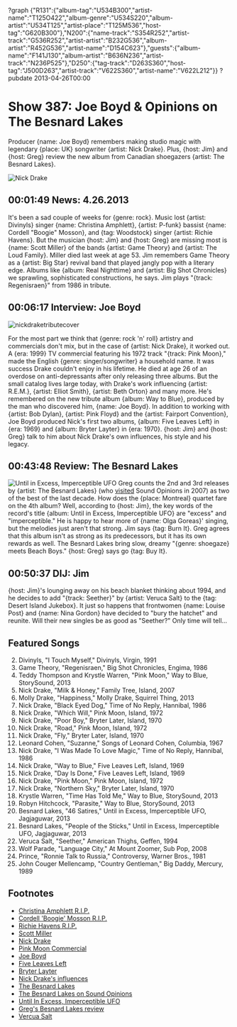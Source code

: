 ?graph {"R131":{"album-tag":"U534B300","artist-name":"T125O422","album-genre":"U534S220","album-artist":"U534T125","artist-place":"T125M536","host-tag":"G620B300"},"N200":{"name-track":"S354R252","artist-track":"G536R252","artist-artist":"B232G536","album-artist":"R452G536","artist-name":"D154C623"},"guests":{"album-name":"F141J130","album-artist":"B636N236","artist-track":"N236P525"},"D250":{"tag-track":"D263S360","host-tag":"J500D263","artist-track":"V622S360","artist-name":"V622L212"}}
?pubdate 2013-04-26T00:00

# Show 387: Joe Boyd & Opinions on The Besnard Lakes
Producer {name: Joe Boyd} remembers making studio magic with legendary {place: UK} songwriter {artist: Nick Drake}. Plus, {host: Jim} and {host: Greg} review the new album from Canadian shoegazers {artist: The Besnard Lakes}.

![Nick Drake](//static.soundopinions.org/images/2013/nickdrake1.jpg)

## 00:01:49 News: 4.26.2013
It's been a sad couple of weeks for {genre: rock}. Music lost {artist: Divinyls} singer {name: Christina Amphlett}, {artist: P-funk} bassist {name: Cordell "Boogie" Mosson}, and {tag: Woodstock} singer {artist: Richie Havens}. But the musician {host: Jim} and {host: Greg} are missing most is {name: Scott Miller} of the bands {artist: Game Theory} and {artist: The Loud Family}. Miller died last week at age 53. Jim remembers Game Theory as a {artist: Big Star} revival band that played jangly pop with a literary edge. Albums like {album: Real Nighttime} and {artist: Big Shot Chronicles} we sprawling, sophisticated constructions, he says. Jim plays "{track: Regenisraen}" from 1986 in tribute.

## 00:06:17 Interview: Joe Boyd
![nickdraketributecover](//static.soundopinions.org/images/2013/nickdraketributecover.jpg)

For the most part we think that {genre: rock 'n' roll} artistry and commercials don't mix, but in the case of {artist: Nick Drake}, it worked out. A {era: 1999} TV commercial featuring his 1972 track "{track: Pink Moon}," made the English {genre: singer/songwriter} a household name. It was success Drake couldn't enjoy in his lifetime. He died at age 26 of an overdose on anti-depressants after only releasing three albums. But the small catalog lives large today, with Drake's work influencing {artist: R.E.M.}, {artist: Elliot Smith}, {artist: Beth Orton} and many more. He's remembered on the new tribute album {album: Way to Blue}, produced by the man who discovered him, {name: Joe Boyd}. In addition to working with {artist: Bob Dylan}, {artist: Pink Floyd} and the {artist: Fairport Convention}, Joe Boyd produced Nick's first two albums, {album: Five Leaves Left} in {era: 1969} and {album: Bryter Layter} in {era: 1970}. {host: Jim} and {host: Greg} talk to him about Nick Drake's own influences, his style and his legacy.

## 00:43:48 Review: The Besnard Lakes
![Until in Excess, Imperceptible UFO](http://is2.mzstatic.com/image/thumb/Music/v4/85/cc/98/85cc98a3-37f9-093a-5e91-1a359c4ff85f/source/600x600bb.jpg "214980856/601134021")
Greg counts the 2nd and 3rd releases by {artist: The Besnard Lakes} (who [visited](http://soundopinions.org/show/89) Sound Opinions in 2007) as two of the best of the last decade. How does the {place: Montreal} quartet fare on the 4th album? Well, according to {host: Jim}, the key words of the record's title {album: Until in Excess, Imperceptible UFO} are "excess" and "imperceptible." He is happy to hear more of {name: Olga Goreas}' singing, but the melodies just aren't that strong. Jim says {tag: Burn It}. Greg agrees that this album isn't as strong as its predecessors, but it has its own rewards as well. The Besnard Lakes bring slow, dreamy "{genre: shoegaze} meets Beach Boys." {host: Greg} says go {tag: Buy It}.

## 00:50:37 DIJ: Jim
{host: Jim}'s lounging away on his beach blanket thinking about 1994, and he decides to add "{track: Seether}" by {artist: Veruca Salt} to the {tag: Desert Island Jukebox}. It just so happens that frontwomen {name: Louise Post} and {name: Nina Gordon} have decided to "bury the hatchet" and reunite. Will their new singles be as good as "Seether?" Only time will tell...



## Featured Songs
2. Divinyls, "I Touch Myself," Divinyls, Virgin, 1991
3. Game Theory, "Regenisraen," Big Shot Chronicles, Engima, 1986
4. Teddy Thompson and Krystle Warren, "Pink Moon," Way to Blue, StorySound, 2013
5. Nick Drake, "Milk & Honey," Family Tree, Island, 2007
6. Molly Drake, "Happiness," Molly Drake, Squirrel Thing, 2013
7. Nick Drake, "Black Eyed Dog," Time of No Reply, Hannibal, 1986
8. Nick Drake, "Which Will," Pink Moon, Island, 1972
9. Nick Drake, "Poor Boy," Bryter Later, Island, 1970
10. Nick Drake, "Road," Pink Moon, Island, 1972
11. Nick Drake, "Fly," Bryter Later, Island, 1970
12. Leonard Cohen, "Suzanne," Songs of Leonard Cohen, Columbia, 1967
13. Nick Drake, "I Was Made To Love Magic," Time of No Reply, Hannibal, 1986
14. Nick Drake, "Way to Blue," Five Leaves Left, Island, 1969
15. Nick Drake, "Day Is Done," Five Leaves Left, Island, 1969
16. Nick Drake, "Pink Moon," Pink Moon, Island, 1972
17. Nick Drake, "Northern Sky," Bryter Later, Island, 1970
18. Krystle Warren, "Time Has Told Me," Way to Blue, StorySound, 2013
19. Robyn Hitchcock, "Parasite," Way to Blue, StorySound, 2013
20. Besnard Lakes, "46 Satires," Until in Excess, Imperceptible UFO, Jagjaguwar, 2013
21. Besnard Lakes, "People of the Sticks," Until in Excess, Imperceptible UFO, Jagjaguwar, 2013
22. Veruca Salt, "Seether," American Thighs, Geffen, 1994
23. Wolf Parade, "Language City," At Mount Zoomer, Sub Pop, 2008
24. Prince, "Ronnie Talk to Russia," Controversy, Warner Bros., 1981
25. John Couger Mellencamp, "Country Gentleman," Big Daddy, Mercury, 1989

## Footnotes
- [Christina Amphlett R.I.P.](http://www.nytimes.com/2013/04/23/arts/music/christina-amphlett-divinyls-singer-dies-at-53.html?_r=0)
- [Cordell 'Boogie' Mosson R.I.P.](http://www.nj.com/entertainment/music/index.ssf/2013/04/cordell_boogie_mosson_p-funk_b.html)
- [Richie Havens R.I.P.](http://www.npr.org/blogs/therecord/2013/04/23/178470389/richie-havens-folk-singer-who-opened-woodstock-has-died)
- [Scott Miller](http://www.loudfamily.com/scott.html)
- [Nick Drake](http://www.brytermusic.com/)
- [Pink Moon Commercial](https://www.youtube.com/watch?v=BIOW9fLT9eY)
- [Joe Boyd](http://www.joeboyd.co.uk/)
- [Five Leaves Left](http://www.allmusic.com/album/five-leaves-left-mw0000189840)
- [Bryter Layter](http://www.nickdrake.com/bryter_layter.html)
- [Nick Drake's influences](http://www.theguardian.com/music/2013/mar/22/nick-drake-mother-molly)
- [The Besnard Lakes](http://www.thebesnardlakes.com/)
- [The Besnard Lakes on Sound Opinions](/show/89)
- [Until In Excess, Imperceptible UFO](http://www.jagjaguwar.com/onesheet.php?cat=JAG207)
- [Greg's Besnard Lakes review](http://www.chicagotribune.com/entertainment/music/turnitup/chi-besnard-lakes-review-20130401,0,6950273.column)
- [Vercua Salt](http://www.verucasalt.com/)
